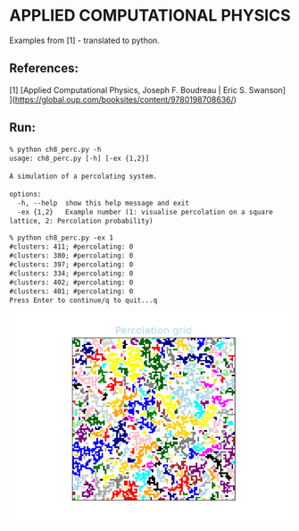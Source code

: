 APPLIED COMPUTATIONAL PHYSICS
===============

Examples from [1] - translated to python.

References:
-----------
[1] [Applied Computational Physics, Joseph F. Boudreau | Eric S. Swanson]
](https://global.oup.com/booksites/content/9780198708636/)

Run:
----

```
% python ch8_perc.py -h
usage: ch8_perc.py [-h] [-ex {1,2}]

A simulation of a percolating system.

options:
  -h, --help  show this help message and exit
  -ex {1,2}   Example number (1: visualise percolation on a square lattice, 2: Percolation probability)
```

```
% python ch8_perc.py -ex 1
#clusters: 411; #percolating: 0
#clusters: 380; #percolating: 0
#clusters: 397; #percolating: 0
#clusters: 334; #percolating: 0
#clusters: 402; #percolating: 0
#clusters: 401; #percolating: 0
Press Enter to continue/q to quit...q
```
![PNG](https://raw.githubusercontent.com/jesper-olsen/phy/main/Assets/perc01.png)

```
```

